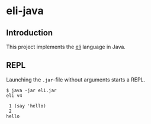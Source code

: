 # eli-java

## Introduction
This project implements the [eli](https://github.com/codr7/eli) language in Java.

## REPL
Launching the `.jar`-file without arguments starts a REPL.

```
$ java -jar eli.jar
eli v4

 1 (say 'hello)
 2
hello
```